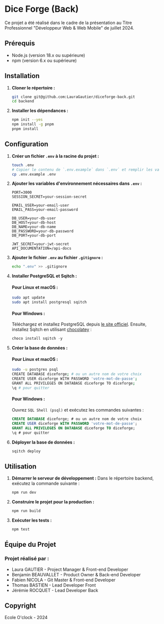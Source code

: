 # Dice Forge (Back)

Ce projet a été réalisé dans le cadre de la présentation au Titre Professionnel "Développeur Web & Web Mobile" de juillet 2024.

## Prérequis

- Node.js (version 18.x ou supérieure)
- npm (version 6.x ou supérieure)

## Installation

1. **Cloner le répertoire :**

    ```bash
    git clone git@github.com:LauraGautier/diceforge-back.git
    cd backend
    ```

2. **Installer les dépendances :**

    ```bash
    npm init --yes
    npm install -g pnpm
    pnpm install
    ```

## Configuration

1. **Créer un fichier `.env` à la racine du projet :**

    ```bash
    touch .env
    # Copier le contenu de `.env.example` dans `.env` et remplir les valeurs.
    cp .env.example .env
    ```

2. **Ajouter les variables d'environnement nécessaires dans `.env` :**

    ```env
    PORT=3000
    SESSION_SECRET=your-session-secret

    EMAIL_USER=your-email-user
    EMAIL_PASS=your-email-password

    DB_USER=your-db-user
    DB_HOST=your-db-host
    DB_NAME=your-db-name
    DB_PASSWORD=your-db-password
    DB_PORT=your-db-port

    JWT_SECRET=your-jwt-secret
    API_DOCUMENTATION=/api-docs
    ```


3. **Ajouter le fichier `.env` au fichier `.gitignore` :**

    ```bash
    echo ".env" >> .gitignore
    ```

4. **Installer PostgreSQL et Sqitch :**

    #### Pour Linux et macOS :
    ```bash
    sudo apt update
    sudo apt install postgresql sqitch
    ```

    #### Pour Windows :
    Téléchargez et installez PostgreSQL depuis [le site officiel](https://www.postgresql.org/download/windows/). Ensuite, installez Sqitch en utilisant [chocolatey](https://chocolatey.org/install) :
    ```powershell
    choco install sqitch -y
    ```

5. **Créer la base de données :**

    #### Pour Linux et macOS :
    ```bash
    sudo -u postgres psql
    CREATE DATABASE diceforge; # ou un autre nom de votre choix
    CREATE USER diceforge WITH PASSWORD 'votre-mot-de-passe';
    GRANT ALL PRIVILEGES ON DATABASE diceforge TO diceforge;
    \q # pour quitter
    ```

    #### Pour Windows :
    Ouvrez `SQL Shell (psql)` et exécutez les commandes suivantes :
    ```sql
    CREATE DATABASE diceforge; # ou un autre nom de votre choix
    CREATE USER diceforge WITH PASSWORD 'votre-mot-de-passe';
    GRANT ALL PRIVILEGES ON DATABASE diceforge TO diceforge;
    \q # pour quitter
    ```

6. **Déployer la base de données :**

    ```bash
    sqitch deploy
    ```

## Utilisation

1. **Démarrer le serveur de développement :**
    Dans le répertoire backend, exécutez la commande suivante :

    ```bash
    npm run dev
    ```

2. **Construire le projet pour la production :**

    ```bash
    npm run build
    ```

3. **Exécuter les tests :**

    ```bash
    npm test
    ```
    
## Équipe du Projet

### Projet réalisé par :

- Laura GAUTIER - Project Manager & Front-end Developer
- Benjamin BEAUVALLET - Product Owner & Back-end Developer
- Fabien NICOLA - Git Master & Front-end Developer
- Thomas BASTIEN - Lead Developer Front
- Jérémie ROCQUET - Lead Developer Back

## Copyright

Ecole O'clock - 2024

